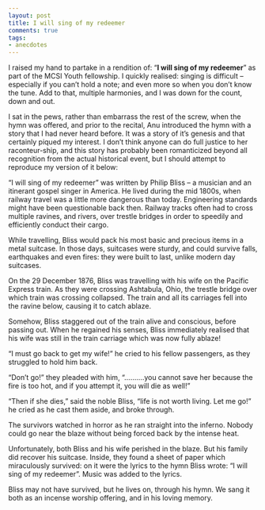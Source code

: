 ```yaml
---
layout: post
title: I will sing of my redeemer
comments: true
tags:
- anecdotes
---
```



I raised my hand to partake in a rendition of: “**I will sing of my redeemer**” as part of the MCSI Youth fellowship. I quickly realised: singing is difficult – especially if you can’t hold a note; and even more so when you don’t know the tune. Add to that, multiple harmonies, and I was down for the count, down and out. 

I sat in the pews, rather than embarrass the rest of the screw, when the hymn was offered, and prior to the recital, Anu introduced the hymn with a story that I had never heard before. It was a story of it’s genesis and that certainly piqued my interest. I don’t think anyone can do full justice to her raconteur-ship, and this story has probably been romanticized beyond all recognition from the actual historical event, but I should attempt to reproduce my version of it below:

“I will sing of my redeemer” was written by Philip Bliss – a musician and an itinerant gospel singer in America. He lived during the mid 1800s, when railway travel was a little more dangerous than today. Engineering standards might have been questionable back then. Railway tracks often had to cross multiple ravines, and rivers, over trestle bridges in order to speedily and efficiently conduct their cargo.

While travelling, Bliss would pack his most basic and precious items in a metal suitcase. In those days, suitcases were sturdy, and could survive falls, earthquakes and even fires: they were built to last, unlike modern day suitcases.

On the 29 December 1876, Bliss was travelling with his wife on the Pacific Express train. As they were crossing Ashtabula, Ohio, the trestle bridge over which train was crossing collapsed. The train and all its carriages fell into the ravine below, causing it to catch ablaze. 

Somehow, Bliss staggered out of the train alive and conscious, before passing out. When he regained his senses, Bliss immediately realised that his wife was still in the train carriage which was now fully ablaze!

“I must go back to get my wife!” he cried to his fellow passengers, as they struggled to hold him back.

“Don’t go!” they pleaded with him, “……….you cannot save her because the fire is too hot, and if you attempt it, you will die as well!”

“Then if she dies,” said the noble Bliss, “life is not worth living. Let me go!” he cried as he cast them aside, and broke through. 

The survivors watched in horror as he ran straight into the inferno. Nobody could go near the blaze without being forced back by the intense heat.

Unfortunately, both Bliss and his wife perished in the blaze. But his family did recover his suitcase. Inside, they found a sheet of paper which miraculously survived: on it were the lyrics to the hymn Bliss wrote: “I will sing of my redeemer”. Music was added to the lyrics.

Bliss may not have survived, but he lives on, through his hymn. We sang it both as an incense worship offering, and in his loving memory.
